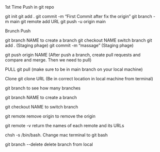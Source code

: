 1st Time Push in git repo

git init
git add .
git commit -m “First Commit after fix the origin”
git branch -m main
git remote add URL
git push -u origin main


 

Brunch Push

git branch NAME			       to create a branch
git checkout NAME          switch branch
git add .				          (Staging phage)
git commit -m “massage”		(Staging phage)

git push origin NAME
(After push a branch, create pull requests and compare and merge. Then we need to pull)



PULL 
git pull		(make sure to be in main branch on your local machine) 



Clone
git clone URL	(Be in correct location in local machine from terminal)


git branch                            to see how many branches

git branch NAME	                      to create a branch

git checkout NAME                     to switch branch

git remote remove origin              to remove the origin

git remote -v                         return the names of each remote and its URLs

chsh -s /bin/bash.                    Change mac terminal to git bash

git branch --delete <branchname>      delete branch from local



